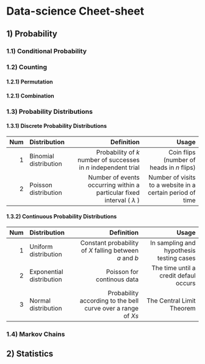 # Data-science Cheet-sheet

## 1) Probability

### 1.1) Conditional Probability

### 1.2) Counting

#### 1.2.1) Permutation

#### 1.2.1) Combination

### 1.3) Probability Distributions

#### 1.3.1) Discrete Probability Distributions

| Num   | Distribution   | Definition | Usage |
|---:|:-------------|------------:|---------:|
|  1 | Binomial distribution |  Probability of *k* number of successes in *n* independent trial              |  Coin flips (number of heads in *n* flips)                  | 
|  2 | Poisson distribution  |  Number of events occurring within a particular fixed interval \( $\lambda$ \)    |  Number of visits to a website in a certain period of time    | 


#### 1.3.2) Continuous Probability Distributions

| Num   | Distribution   | Definition | Usage |
|---:|:-------------|------------:|---------:|
|  1 | Uniform distribution     | Constant probability of *X* falling between *a* and *b*      | In sampling and hypothesis testing cases  | 
|  2 | Exponential distribution | Poisson for continous data                                   | The time until a credit defaul occurs     |
|  3 | Normal distribution      | Probability according to the bell curve over a range of *Xs* | The Central Limit Theorem                 |


### 1.4) Markov Chains

## 2) Statistics



